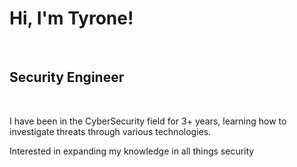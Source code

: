 <h1>Hi, I'm Tyrone! </h1> <br> 
<h2>Security Engineer</h2> <br> 

<p>I have been in the CyberSecurity field for 3+ years, learning how to investigate threats through various technologies.</p>
<p>Interested in expanding my knowledge in all things security</p>
